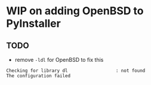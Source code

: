 WIP on adding OpenBSD to PyInstaller
====================================

TODO
----

* remove `-ldl` for OpenBSD to fix this

```shell
Checking for library dl                  : not found
The configuration failed
```
